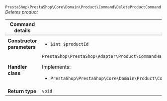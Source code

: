 `PrestaShop\PrestaShop\Core\Domain\Product\Command\DeleteProductCommand`
_Deletes product_

| Command details            |    |
| -------------------------- | -- |
| **Constructor parameters** | <ul> <li>`$int $productId`</li> </ul> |
| **Handler class**          | `PrestaShop\PrestaShop\Adapter\Product\CommandHandler\DeleteProductHandler`  <p> Implements: </p> <ul>  <li>`PrestaShop\PrestaShop\Core\Domain\Product\CommandHandler\DeleteProductHandlerInterface`</li>  |
| **Return type** |  `void`  |
